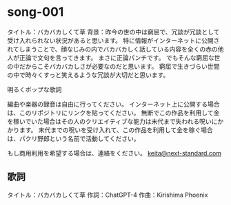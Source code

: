 # song-001
タイトル：バカバカしくて草
背景：昨今の世の中は窮屈で、冗談が冗談として受け入れられない状況があると思います。
特に情報がインターネットに公開されてしまうことで、顔なじみの内でバカバカしく話している内容を全くの赤の他人が正論で文句を言ってきます。
まさに正論パンチです。
でもそんな窮屈な世の中だからこそバカバカしさが必要なのだと思います。
窮屈で生きづらい世間の中で時々くすっと笑えるような冗談が大切だと思います。

明るくポップな歌詞

編曲や楽器の録音は自由に行ってください。
インターネット上に公開する場合は、このリポジトリにリンクを貼ってください。
無断でこの作品を利用して金を稼いでいた場合はその人のクリエイティブな能力は末代まで失われる呪いにかかります。
末代までの呪いを受け入れて、この作品を利用して金を稼ぐ場合は、パクリ野郎という名前で活動してください。

もし商用利用を希望する場合は、連絡をください。
keita@next-standard.com

## 歌詞
タイトル：バカバカしくて草
作詞：ChatGPT-4
作曲：Kirishima Phoenix